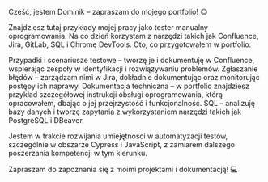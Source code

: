 Cześć, jestem Dominik – zapraszam do mojego portfolio! 😊

Znajdziesz tutaj przykłady mojej pracy jako tester manualny oprogramowania. Na co dzień korzystam z narzędzi takich jak Confluence, Jira, GitLab, SQL i Chrome DevTools. Oto, co przygotowałem w portfolio:

Przypadki i scenariusze testowe – tworzę je i dokumentuję w Confluence, wspierając zespoły w identyfikacji i rozwiązywaniu problemów.
Zgłaszanie błędów – zarządzam nimi w Jira, dokładnie dokumentując oraz monitorując postępy ich naprawy.
Dokumentacja techniczna – w portfolio znajdziesz przykład szczegółowej instrukcji obsługi oprogramowania, którą opracowałem, dbając o jej przejrzystość i funkcjonalność.
SQL – analizuję bazy danych i tworzę zapytania z wykorzystaniem narzędzi takich jak PostgreSQL i DBeaver.

Jestem w trakcie rozwijania umiejętności w automatyzacji testów, szczególnie w obszarze Cypress i JavaScript, z zamiarem dalszego poszerzania kompetencji w tym kierunku.

Zapraszam do zapoznania się z moimi projektami i dokumentacją! 💻

